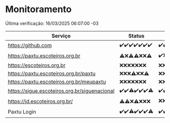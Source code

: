 # Monitoramento

Última verificação: 16/03/2025 06:07:00 -03

|Serviço|Status|Últimas 24h|
|---|---|---|
|https://github.com|<span title="2025-03-09: OK=24">✔️</span><span title="2025-03-10: OK=24">✔️</span><span title="2025-03-11: OK=23">✔️</span><span title="2025-03-12: OK=23">✔️</span><span title="2025-03-13: OK=23">✔️</span><span title="2025-03-14: OK=23">✔️</span><span title="2025-03-15: OK=8">✔️</span>|<span title="15/03/2025 06:08:00 -03 : 200">✔️</span><span title="15/03/2025 07:08:00 -03 : 200">✔️</span><span title="15/03/2025 08:06:00 -03 : 200">✔️</span><span title="15/03/2025 09:14:00 -03 : 200">✔️</span><span title="15/03/2025 10:13:00 -03 : 200">✔️</span><span title="15/03/2025 11:08:00 -03 : 200">✔️</span><span title="15/03/2025 12:07:00 -03 : 200">✔️</span><span title="15/03/2025 13:08:00 -03 : 200">✔️</span><span title="15/03/2025 14:06:00 -03 : 200">✔️</span><span title="15/03/2025 15:10:00 -03 : 200">✔️</span><span title="15/03/2025 16:05:00 -03 : 200">✔️</span><span title="15/03/2025 17:08:00 -03 : 200">✔️</span><span title="15/03/2025 18:08:00 -03 : 200">✔️</span><span title="15/03/2025 19:07:00 -03 : 200">✔️</span><span title="15/03/2025 20:07:00 -03 : 200">✔️</span><span title="15/03/2025 21:46:00 -03 : 200">✔️</span><span title="15/03/2025 23:21:00 -03 : 200">✔️</span><span title="16/03/2025 00:23:00 -03 : 200">✔️</span><span title="16/03/2025 01:10:00 -03 : 200">✔️</span><span title="16/03/2025 02:08:00 -03 : 200">✔️</span><span title="16/03/2025 03:11:00 -03 : 200">✔️</span><span title="16/03/2025 04:07:00 -03 : 200">✔️</span><span title="16/03/2025 05:10:00 -03 : 200">✔️</span><span title="16/03/2025 06:07:00 -03 : 200">✔️</span>|
|https://paxtu.escoteiros.org.br|<span title="2025-03-09: OK=2, Falhas=22">⚠️</span><span title="2025-03-10: Falhas=24">❌</span><span title="2025-03-11: OK=1, Falhas=22">⚠️</span><span title="2025-03-12: OK=2, Falhas=21">⚠️</span><span title="2025-03-13: Falhas=23">❌</span><span title="2025-03-14: Falhas=23">❌</span><span title="2025-03-15: OK=3, Falhas=5">⚠️</span>|<span title="15/03/2025 06:08:00 -03 : 200">✔️</span><span title="15/03/2025 07:08:00 -03 : 403">❌</span><span title="15/03/2025 08:06:00 -03 : 403">❌</span><span title="15/03/2025 09:14:00 -03 : 403">❌</span><span title="15/03/2025 10:13:00 -03 : 403">❌</span><span title="15/03/2025 11:08:00 -03 : 403">❌</span><span title="15/03/2025 12:07:00 -03 : 403">❌</span><span title="15/03/2025 13:08:00 -03 : 403">❌</span><span title="15/03/2025 14:06:00 -03 : 403">❌</span><span title="15/03/2025 15:10:00 -03 : 403">❌</span><span title="15/03/2025 16:05:00 -03 : 403">❌</span><span title="15/03/2025 17:08:00 -03 : 403">❌</span><span title="15/03/2025 18:08:00 -03 : 403">❌</span><span title="15/03/2025 19:07:00 -03 : 403">❌</span><span title="15/03/2025 20:07:00 -03 : 403">❌</span><span title="15/03/2025 21:46:00 -03 : 403">❌</span><span title="15/03/2025 23:21:00 -03 : 403">❌</span><span title="16/03/2025 00:23:00 -03 : 403">❌</span><span title="16/03/2025 01:10:00 -03 : 403">❌</span><span title="16/03/2025 02:08:00 -03 : 403">❌</span><span title="16/03/2025 03:11:00 -03 : 403">❌</span><span title="16/03/2025 04:07:00 -03 : 403">❌</span><span title="16/03/2025 05:10:00 -03 : 200">✔️</span><span title="16/03/2025 06:07:00 -03 : 403">❌</span>|
|https://escoteiros.org.br|<span title="2025-03-09: Falhas=24">❌</span><span title="2025-03-10: Falhas=24">❌</span><span title="2025-03-11: Falhas=23">❌</span><span title="2025-03-12: Falhas=23">❌</span><span title="2025-03-13: Falhas=23">❌</span><span title="2025-03-14: Falhas=23">❌</span><span title="2025-03-15: Falhas=8">❌</span>|<span title="15/03/2025 06:08:00 -03 : 403">❌</span><span title="15/03/2025 07:08:00 -03 : 403">❌</span><span title="15/03/2025 08:06:00 -03 : 403">❌</span><span title="15/03/2025 09:14:00 -03 : 403">❌</span><span title="15/03/2025 10:13:00 -03 : 403">❌</span><span title="15/03/2025 11:08:00 -03 : 403">❌</span><span title="15/03/2025 12:07:00 -03 : 403">❌</span><span title="15/03/2025 13:08:00 -03 : 403">❌</span><span title="15/03/2025 14:06:00 -03 : 403">❌</span><span title="15/03/2025 15:10:00 -03 : 403">❌</span><span title="15/03/2025 16:05:00 -03 : 403">❌</span><span title="15/03/2025 17:08:00 -03 : 403">❌</span><span title="15/03/2025 18:08:00 -03 : 403">❌</span><span title="15/03/2025 19:07:00 -03 : 403">❌</span><span title="15/03/2025 20:07:00 -03 : 403">❌</span><span title="15/03/2025 21:46:00 -03 : 403">❌</span><span title="15/03/2025 23:21:00 -03 : 403">❌</span><span title="16/03/2025 00:23:00 -03 : 403">❌</span><span title="16/03/2025 01:10:00 -03 : 403">❌</span><span title="16/03/2025 02:08:00 -03 : 403">❌</span><span title="16/03/2025 03:11:00 -03 : 403">❌</span><span title="16/03/2025 04:07:00 -03 : 403">❌</span><span title="16/03/2025 05:10:00 -03 : 403">❌</span><span title="16/03/2025 06:07:00 -03 : 403">❌</span>|
|https://paxtu.escoteiros.org.br/paxtu|<span title="2025-03-09: Falhas=24">❌</span><span title="2025-03-10: Falhas=24">❌</span><span title="2025-03-11: Falhas=23">❌</span><span title="2025-03-12: OK=1, Falhas=22">⚠️</span><span title="2025-03-13: Falhas=23">❌</span><span title="2025-03-14: Falhas=23">❌</span><span title="2025-03-15: OK=1, Falhas=7">⚠️</span>|<span title="15/03/2025 06:08:00 -03 : 403">❌</span><span title="15/03/2025 07:08:00 -03 : 403">❌</span><span title="15/03/2025 08:06:00 -03 : 403">❌</span><span title="15/03/2025 09:14:00 -03 : 403">❌</span><span title="15/03/2025 10:13:00 -03 : 403">❌</span><span title="15/03/2025 11:08:00 -03 : 403">❌</span><span title="15/03/2025 12:07:00 -03 : 403">❌</span><span title="15/03/2025 13:08:00 -03 : 403">❌</span><span title="15/03/2025 14:06:00 -03 : 403">❌</span><span title="15/03/2025 15:10:00 -03 : 403">❌</span><span title="15/03/2025 16:05:00 -03 : 403">❌</span><span title="15/03/2025 17:08:00 -03 : 403">❌</span><span title="15/03/2025 18:08:00 -03 : 403">❌</span><span title="15/03/2025 19:07:00 -03 : 403">❌</span><span title="15/03/2025 20:07:00 -03 : 403">❌</span><span title="15/03/2025 21:46:00 -03 : 403">❌</span><span title="15/03/2025 23:21:00 -03 : 403">❌</span><span title="16/03/2025 00:23:00 -03 : 403">❌</span><span title="16/03/2025 01:10:00 -03 : 403">❌</span><span title="16/03/2025 02:08:00 -03 : 403">❌</span><span title="16/03/2025 03:11:00 -03 : 403">❌</span><span title="16/03/2025 04:07:00 -03 : 403">❌</span><span title="16/03/2025 05:10:00 -03 : 403">❌</span><span title="16/03/2025 06:07:00 -03 : 403">❌</span>|
|https://paxtu.escoteiros.org.br/meupaxtu|<span title="2025-03-09: Falhas=24">❌</span><span title="2025-03-10: Falhas=24">❌</span><span title="2025-03-11: Falhas=23">❌</span><span title="2025-03-12: Falhas=23">❌</span><span title="2025-03-13: Falhas=23">❌</span><span title="2025-03-14: Falhas=23">❌</span><span title="2025-03-15: Falhas=8">❌</span>|<span title="15/03/2025 06:08:00 -03 : 403">❌</span><span title="15/03/2025 07:08:00 -03 : 403">❌</span><span title="15/03/2025 08:06:00 -03 : 403">❌</span><span title="15/03/2025 09:14:00 -03 : 403">❌</span><span title="15/03/2025 10:13:00 -03 : 403">❌</span><span title="15/03/2025 11:08:00 -03 : 403">❌</span><span title="15/03/2025 12:07:00 -03 : 403">❌</span><span title="15/03/2025 13:08:00 -03 : 403">❌</span><span title="15/03/2025 14:06:00 -03 : 403">❌</span><span title="15/03/2025 15:10:00 -03 : 403">❌</span><span title="15/03/2025 16:05:00 -03 : 403">❌</span><span title="15/03/2025 17:08:00 -03 : 403">❌</span><span title="15/03/2025 18:08:00 -03 : 403">❌</span><span title="15/03/2025 19:07:00 -03 : 403">❌</span><span title="15/03/2025 20:07:00 -03 : 403">❌</span><span title="15/03/2025 21:46:00 -03 : 403">❌</span><span title="15/03/2025 23:21:00 -03 : 403">❌</span><span title="16/03/2025 00:23:00 -03 : 403">❌</span><span title="16/03/2025 01:10:00 -03 : 403">❌</span><span title="16/03/2025 02:08:00 -03 : 403">❌</span><span title="16/03/2025 03:11:00 -03 : 403">❌</span><span title="16/03/2025 04:07:00 -03 : 403">❌</span><span title="16/03/2025 05:10:00 -03 : 403">❌</span><span title="16/03/2025 06:07:00 -03 : 403">❌</span>|
|https://sigue.escoteiros.org.br/siguenacional|<span title="2025-03-09: OK=24">✔️</span><span title="2025-03-10: OK=24">✔️</span><span title="2025-03-11: OK=22, Falhas=1">⚠️</span><span title="2025-03-12: OK=23">✔️</span><span title="2025-03-13: OK=23">✔️</span><span title="2025-03-14: OK=23">✔️</span><span title="2025-03-15: OK=7, Falhas=1">⚠️</span>|<span title="15/03/2025 06:08:00 -03 : 200">✔️</span><span title="15/03/2025 07:08:00 -03 : 200">✔️</span><span title="15/03/2025 08:06:00 -03 : 200">✔️</span><span title="15/03/2025 09:14:00 -03 : 200">✔️</span><span title="15/03/2025 10:13:00 -03 : 200">✔️</span><span title="15/03/2025 11:08:00 -03 : 200">✔️</span><span title="15/03/2025 12:07:00 -03 : 200">✔️</span><span title="15/03/2025 13:08:00 -03 : 200">✔️</span><span title="15/03/2025 14:06:00 -03 : 200">✔️</span><span title="15/03/2025 15:10:00 -03 : 200">✔️</span><span title="15/03/2025 16:05:00 -03 : 200">✔️</span><span title="15/03/2025 17:08:00 -03 : 200">✔️</span><span title="15/03/2025 18:08:00 -03 : 200">✔️</span><span title="15/03/2025 19:07:00 -03 : 200">✔️</span><span title="15/03/2025 20:07:00 -03 : 200">✔️</span><span title="15/03/2025 21:46:00 -03 : 200">✔️</span><span title="15/03/2025 23:21:00 -03 : 200">✔️</span><span title="16/03/2025 00:23:00 -03 : 200">✔️</span><span title="16/03/2025 01:10:00 -03 : 200">✔️</span><span title="16/03/2025 02:08:00 -03 : 200">✔️</span><span title="16/03/2025 03:11:00 -03 : 200">✔️</span><span title="16/03/2025 04:07:00 -03 : 200">✔️</span><span title="16/03/2025 05:10:00 -03 : 200">✔️</span><span title="16/03/2025 06:07:00 -03 : 200">✔️</span>|
|https://id.escoteiros.org.br/|<span title="2025-03-09: OK=4, Falhas=20">⚠️</span><span title="2025-03-10: OK=1, Falhas=23">⚠️</span><span title="2025-03-11: Falhas=23">❌</span><span title="2025-03-12: OK=2, Falhas=21">⚠️</span><span title="2025-03-13: Falhas=23">❌</span><span title="2025-03-14: Falhas=23">❌</span><span title="2025-03-15: Falhas=8">❌</span>|<span title="15/03/2025 06:08:00 -03 : 403">❌</span><span title="15/03/2025 07:08:00 -03 : 403">❌</span><span title="15/03/2025 08:06:00 -03 : 403">❌</span><span title="15/03/2025 09:14:00 -03 : 403">❌</span><span title="15/03/2025 10:13:00 -03 : 200">✔️</span><span title="15/03/2025 11:08:00 -03 : 403">❌</span><span title="15/03/2025 12:07:00 -03 : 403">❌</span><span title="15/03/2025 13:08:00 -03 : 403">❌</span><span title="15/03/2025 14:06:00 -03 : 403">❌</span><span title="15/03/2025 15:10:00 -03 : 403">❌</span><span title="15/03/2025 16:05:00 -03 : 403">❌</span><span title="15/03/2025 17:08:00 -03 : 403">❌</span><span title="15/03/2025 18:08:00 -03 : 403">❌</span><span title="15/03/2025 19:07:00 -03 : 403">❌</span><span title="15/03/2025 20:07:00 -03 : 403">❌</span><span title="15/03/2025 21:46:00 -03 : 403">❌</span><span title="15/03/2025 23:21:00 -03 : 403">❌</span><span title="16/03/2025 00:23:00 -03 : 403">❌</span><span title="16/03/2025 01:10:00 -03 : 403">❌</span><span title="16/03/2025 02:08:00 -03 : 403">❌</span><span title="16/03/2025 03:11:00 -03 : 403">❌</span><span title="16/03/2025 04:07:00 -03 : 200">✔️</span><span title="16/03/2025 05:10:00 -03 : 403">❌</span><span title="16/03/2025 06:07:00 -03 : 403">❌</span>|
|Paxtu Login|<span title="2025-03-09: OK=24">✔️</span><span title="2025-03-10: OK=24">✔️</span><span title="2025-03-11: OK=22, Falhas=1">⚠️</span><span title="2025-03-12: OK=23">✔️</span><span title="2025-03-13: OK=23">✔️</span><span title="2025-03-14: OK=23">✔️</span><span title="2025-03-15: OK=7, Falhas=1">⚠️</span>|<span title="15/03/2025 06:08:00 -03 : 200">✔️</span><span title="15/03/2025 07:08:00 -03 : 200">✔️</span><span title="15/03/2025 08:06:00 -03 : 200">✔️</span><span title="15/03/2025 09:14:00 -03 : 200">✔️</span><span title="15/03/2025 10:13:00 -03 : 200">✔️</span><span title="15/03/2025 11:08:00 -03 : 200">✔️</span><span title="15/03/2025 12:07:00 -03 : 200">✔️</span><span title="15/03/2025 13:08:00 -03 : 200">✔️</span><span title="15/03/2025 14:06:00 -03 : 200">✔️</span><span title="15/03/2025 15:10:00 -03 : 200">✔️</span><span title="15/03/2025 16:05:00 -03 : 200">✔️</span><span title="15/03/2025 17:08:00 -03 : 200">✔️</span><span title="15/03/2025 18:08:00 -03 : 200">✔️</span><span title="15/03/2025 19:07:00 -03 : 200">✔️</span><span title="15/03/2025 20:07:00 -03 : 200">✔️</span><span title="15/03/2025 21:46:00 -03 : 200">✔️</span><span title="15/03/2025 23:21:00 -03 : 200">✔️</span><span title="16/03/2025 00:23:00 -03 : 200">✔️</span><span title="16/03/2025 01:10:00 -03 : 200">✔️</span><span title="16/03/2025 02:08:00 -03 : 200">✔️</span><span title="16/03/2025 03:11:00 -03 : 200">✔️</span><span title="16/03/2025 04:07:00 -03 : 200">✔️</span><span title="16/03/2025 05:10:00 -03 : 200">✔️</span><span title="16/03/2025 06:07:00 -03 : 200">✔️</span>|
